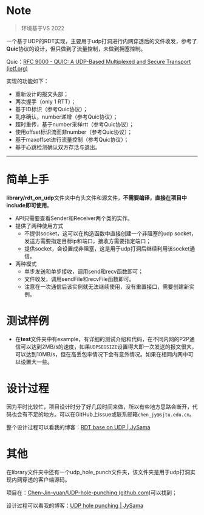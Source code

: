 # Note

> 环境基于VS 2022

一个基于UDP的RDT实现，主要用于udp打洞进行内网穿透后的文件收发，参考了**Quic**协议的设计，但只做到了流量控制，未做到拥塞控制。

Quic：[RFC 9000 - QUIC: A UDP-Based Multiplexed and Secure Transport (ietf.org)](https://datatracker.ietf.org/doc/html/rfc9000)

实现的功能如下：

* 重新设计的报文头部；
* 两次握手（only 1 RTT）；
* 基于ID标识（参考Quic协议）；
* 乱序确认，number递增（参考Quic协议）；
* 超时重传，基于number采样rtt（参考Quic协议）；
* 使用offset标识流而非number（参考Quic协议）；
* 基于maxoffset进行流量控制（参考Quic协议）；
* 基于心跳检测确认双方存活与退出。

-----

# 简单上手

**library/rdt_on_udp**文件夹中有头文件和源文件，**不需要编译，直接在项目中include即可使用**。

* API只需要查看Sender和Receiver两个类的实作。
* 提供了两种使用方式
  * 不提供socket，这可以在构造函数中直接创建一个非阻塞的udp socket，发送方需要指定目标ip和端口，接收方需要指定端口；
  * 提供socket，会设置成非阻塞，这是用于udp打洞后继续利用该socket通信。
* 两种模式
  * 单步发送和单步接收，调用send和recv函数即可；
  * 文件收发，调用sendFile和recvFile函数即可。
  * 注意在一次通信后该实例就无法继续使用，没有重置接口，需要创建新实例。

# 测试样例

* 在**test**文件夹中有example，有详细的测试介绍和代码，在不同内网的P2P通信可以达到2MB/s的速度，如果`UDPSEGSIZE`设置得大即一次发送的报文很大，可以达到10MB/s，但在高丢包率情况下会有意外情况。如果在相同内网中可以设置大一些。

# 设计过程

因为平时比较忙，项目设计时分了好几段时间来做，所以有些地方思路会断开，代码也会有不足的地方。可以在GitHub上issue或联系邮箱`chen_jy@sjtu.edu.cn`。

整个设计过程可以看我的博客：[RDT base on UDP | JySama](https://jysama.cn/2022/11/26/RDT_base_on_UDP/)

# 其他

在library文件夹中还有一个udp_hole_punch文件夹，该文件夹是用于udp打洞实现内网穿透的客户端源码。

项目在：[Chen-Jin-yuan/UDP-hole-punching (github.com)](https://github.com/Chen-Jin-yuan/UDP-hole-punching)可以找到；

设计过程可以看我的博客：[UDP hole punching | JySama](https://jysama.cn/2022/11/26/udp_hole_punching/)